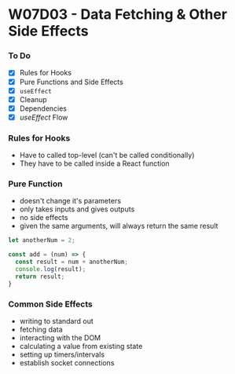 # W07D03 - Data Fetching & Other Side Effects

### To Do
- [x] Rules for Hooks
- [x] Pure Functions and Side Effects
- [x] `useEffect`
- [x] Cleanup
- [x] Dependencies
- [x] _useEffect_ Flow

### Rules for Hooks
* Have to called top-level (can't be called conditionally)
* They have to be called inside a React function

### Pure Function
* doesn't change it's parameters
* only takes inputs and gives outputs
* no side effects
* given the same arguments, will always return the same result

```js
let anotherNum = 2;

const add = (num) => {
  const result = num + anotherNum;
  console.log(result);
  return result;
}
```

### Common Side Effects
* writing to standard out
* fetching data
* interacting with the DOM
* calculating a value from existing state
* setting up timers/intervals
* establish socket connections



